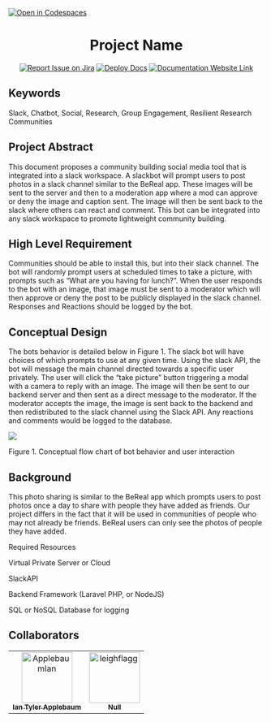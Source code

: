 [![Open in Codespaces](https://classroom.github.com/assets/launch-codespace-7f7980b617ed060a017424585567c406b6ee15c891e84e1186181d67ecf80aa0.svg)](https://classroom.github.com/open-in-codespaces?assignment_repo_id=11810429)
<div align="center">

# Project Name
[![Report Issue on Jira](https://img.shields.io/badge/Report%20Issues-Jira-0052CC?style=flat&logo=jira-software)](https://temple-cis-projects-in-cs.atlassian.net/jira/software/c/projects/DT/issues)
[![Deploy Docs](https://github.com/ApplebaumIan/tu-cis-4398-docs-template/actions/workflows/deploy.yml/badge.svg)](https://github.com/ApplebaumIan/tu-cis-4398-docs-template/actions/workflows/deploy.yml)
[![Documentation Website Link](https://img.shields.io/badge/-Documentation%20Website-brightgreen)](https://applebaumian.github.io/tu-cis-4398-docs-template/)


</div>


## Keywords
Slack, Chatbot, Social, Research, Group Engagement, Resilient Research Communities

## Project Abstract

This document proposes a community building social media tool that is integrated into a slack workspace. A slackbot will prompt users to post photos in a slack channel similar to the BeReal app. These images will be sent to the server and then to a moderation app where a mod can approve or deny the image and caption sent. The image will then be sent back to the slack where others can react and comment. This bot can be integrated into any slack workspace to promote lightweight community building.

## High Level Requirement

Communities should be able to install this, but into their slack channel. The bot will randomly prompt users at scheduled times to take a picture, with prompts such as “What are you having for lunch?”. When the user responds to the bot with an image, that image must be sent to a moderator which will then approve or deny the post to be publicly displayed in the slack channel. Responses and Reactions should be logged by the bot. 

## Conceptual Design

The bots behavior is detailed below in Figure 1. The slack bot will have choices of which prompts to use at any given time. Using the slack API, the bot will message the main channel directed towards a specific user privately. The user will click the “take picture” button triggering a modal with a camera to reply with an image. The image will then be sent to our backend server and then sent as a direct message to the moderator. If the moderator accepts the image, the image is sent back to the backend and then redistributed to the slack channel using the Slack API. Any reactions and comments would be logged to the database. 

<img src="https://media.discordapp.net/attachments/1075087087260405832/1150946775960670238/8d04bac0-76e4-4126-b499-b0cfa71d5c15.png"/>

Figure 1. Conceptual flow chart of bot behavior and user interaction

## Background

This photo sharing is similar to the BeReal app which prompts users to post photos once a day to share with people they have added as friends. Our project differs in the fact that it will be used in communities of people who may not already be friends. BeReal users can only see the photos of people they have added.

Required Resources

Virtual Private Server or Cloud

SlackAPI

Backend Framework (Laravel PHP, or NodeJS)

SQL or NoSQL Database for logging

## Collaborators

[//]: # ( readme: collaborators -start )
<table>
<tr>
    <td align="center">
        <a href="https://github.com/ApplebaumIan">
            <img src="https://avatars.githubusercontent.com/u/9451941?v=4" width="100;" alt="ApplebaumIan"/>
            <br />
            <sub><b>Ian Tyler Applebaum</b></sub>
        </a>
    </td>
    <td align="center">
        <a href="https://github.com/leighflagg">
            <img src="https://avatars.githubusercontent.com/u/77810293?v=4" width="100;" alt="leighflagg"/>
            <br />
            <sub><b>Null</b></sub>
        </a>
    </td></tr>
</table>

[//]: # ( readme: collaborators -end )
